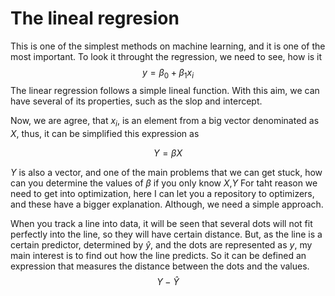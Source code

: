 # The lineal regresion
This is one of the simplest methods on machine learning, and it is one of the most important. To look it throught the regression, we need to see, how is it
$$y=\beta_0+\beta_1x_i$$
The linear regression follows a simple lineal function. With this aim, we can have several of its properties, such as the slop and intercept.

Now, we are agree, that $x_i$, is an element from a big vector denominated as $X$, thus, it can be simplified this expression as 

$$Y=\beta X$$

$Y$ is also a vector, and one of the main problems that we can get stuck, how can you determine the values of $\beta$ if you only know $X$,$Y$
For taht reason we need to get into optimization, here I can let you a repository to optimizers, and these have a bigger explanation. Although, we need a simple approach.

When you track a line into data, it will be seen that several dots will not fit perfectly into the line, so they will have certain distance. But, as the line is a certain predictor, determined by $\hat{y}$, and the dots are represented as $y$, my main interest is to find out how the line predicts. So it can be defined an expression that measures the distance between the dots and the values.
$$Y-\hat{Y}$$
